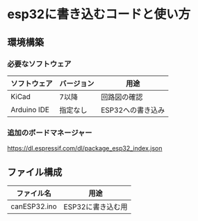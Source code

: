 # esp32に書き込むコードと使い方
## 環境構築
### 必要なソフトウェア  
| ソフトウェア | バージョン | 用途 |
|-------------|-----------|-----------|
| KiCad | 7以降 | 回路図の確認 |
| Arduino IDE | 指定なし | ESP32への書き込み |
### 追加のボードマネージャー
https://dl.espressif.com/dl/package_esp32_index.json
## ファイル構成
| ファイル名 | 用途 |
|-------------|-----------|
| canESP32.ino | ESP32に書き込む用 |